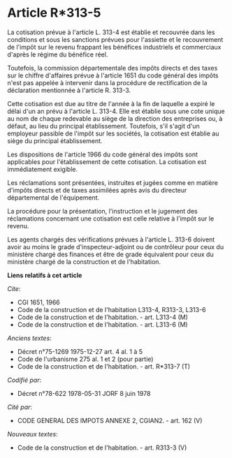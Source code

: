 # Article R*313-5

La cotisation prévue à l'article L. 313-4 est établie et recouvrée dans les conditions et sous les sanctions prévues pour
l'assiette et le recouvrement de l'impôt sur le revenu frappant les bénéfices industriels et commerciaux d'après le régime du
bénéfice réel.

Toutefois, la commission départementale des impôts directs et des taxes sur le chiffre d'affaires prévue à l'article 1651 du
code général des impôts n'est pas appelée à intervenir dans la procédure de rectification de la déclaration mentionnée à
l'article R. 313-3.

Cette cotisation est due au titre de l'année à la fin de laquelle a expiré le délai d'un an prévu à l'article L. 313-4. Elle
est établie sous une cote unique au nom de chaque redevable au siège de la direction des entreprises ou, à défaut, au lieu du
principal établissement. Toutefois, s'il s'agit d'un employeur passible de l'impôt sur les sociétés, la cotisation est
établie au siège du principal établissement.

Les dispositions de l'article 1966 du code général des impôts sont applicables pour l'établissement de cette cotisation. La
cotisation est immédiatement exigible.

Les réclamations sont présentées, instruites et jugées comme en matière d'impôts directs et de taxes assimilées après avis du
directeur départemental de l'équipement.

La procédure pour la présentation, l'instruction et le jugement des réclamations concernant une cotisation est celle relative
à l'impôt sur le revenu.

Les agents chargés des vérifications prévues à l'article L. 313-6 doivent avoir au moins le grade d'inspecteur-adjoint ou de
contrôleur pour ceux du ministère chargé des finances et être de grade équivalent pour ceux du ministère chargé de la
construction et de l'habitation.

**Liens relatifs à cet article**

_Cite_:

  - CGI 1651, 1966
  - Code de la construction et de l'habitation L313-4, R313-3, L313-6
  - Code de la construction et de l'habitation. - art. L313-4 (M)
  - Code de la construction et de l'habitation. - art. L313-6 (M)

_Anciens textes_:

  - Décret n°75-1269 1975-12-27 art. 4 al. 1 à 5
  - Code de l'urbanisme 275 al. 1 et 2 (pour partie)
  - Code de la construction et de l'habitation. - art. R*313-7 (T)

_Codifié par_:

  - Décret n°78-622 1978-05-31 JORF 8 juin 1978

_Cité par_:

  - CODE GENERAL DES IMPOTS ANNEXE 2, CGIAN2. - art. 162 (V)

_Nouveaux textes_:

  - Code de la construction et de l'habitation. - art. R313-3 (V)
